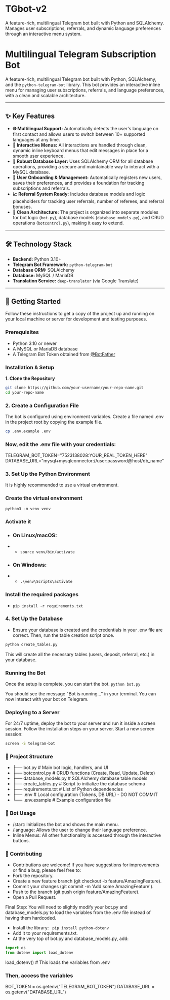 # TGbot-v2
A feature-rich, multilingual Telegram bot built with Python and SQLAlchemy. Manages user subscriptions, referrals, and dynamic language preferences through an interactive menu system.


# Multilingual Telegram Subscription Bot

A feature-rich, multilingual Telegram bot built with Python, SQLAlchemy, and the `python-telegram-bot` library. This bot provides an interactive inline menu for managing user subscriptions, referrals, and language preferences, with a clean and scalable architecture.

---

## ✨ Key Features

*   **🌐 Multilingual Support:** Automatically detects the user's language on first contact and allows users to switch between 10+ supported languages at any time.
*   **🤖 Interactive Menus:** All interactions are handled through clean, dynamic inline keyboard menus that edit messages in place for a smooth user experience.
*   **🐘 Robust Database Layer:** Uses SQLAlchemy ORM for all database operations, providing a secure and maintainable way to interact with a MySQL database.
*   **👤 User Onboarding & Management:** Automatically registers new users, saves their preferences, and provides a foundation for tracking subscriptions and referrals.
*   **📈 Referral System Ready:** Includes database models and logic placeholders for tracking user referrals, number of referees, and referral bonuses.
*   **🔩 Clean Architecture:** The project is organized into separate modules for bot logic (`bot.py`), database models (`database_models.py`), and CRUD operations (`botcontrol.py`), making it easy to extend.

---

## 🛠️ Technology Stack

*   **Backend:** Python 3.10+
*   **Telegram Bot Framework:** `python-telegram-bot`
*   **Database ORM:** SQLAlchemy
*   **Database:** MySQL / MariaDB
*   **Translation Service:** `deep-translator` (via Google Translate)

---

## 🚀 Getting Started

Follow these instructions to get a copy of the project up and running on your local machine or server for development and testing purposes.

### Prerequisites

*   Python 3.10 or newer
*   A MySQL or MariaDB database
*   A Telegram Bot Token obtained from [@BotFather](https://t.me/BotFather)

### Installation & Setup

**1. Clone the Repository**
```bash
git clone https://github.com/your-username/your-repo-name.git
cd your-repo-name
```
### 2. Create a Configuration File
The bot is configured using environment variables. Create a file named .env in the project root by copying the example file.

```bash
cp .env.example .env
```
###  Now, edit the .env file with your credentials:
TELEGRAM_BOT_TOKEN="7523138028:YOUR_REAL_TOKEN_HERE"
DATABASE_URL="mysql+mysqlconnector://user:password@host/db_name"

### 3. Set Up the Python Environment
It is highly recommended to use a virtual environment.

### Create the virtual environment
```python3 -m venv venv```

### Activate it
*  ### On Linux/macOS:
*  * ```source venv/bin/activate```
*  ### On Windows:
*  * ```.\venv\Scripts\activate```

### Install the required packages
*  ```pip install -r requirements.txt```

### 4. Set Up the Database
*   Ensure your database is created and the credentials in your .env file are correct. Then, run the table creation script once.

```bash
python create_tables.py
```
This will create all the necessary tables (users, deposit, referral, etc.) in your database.

### Running the Bot

Once the setup is complete, you can start the bot.
```python bot.py```

You should see the message "Bot is running..." in your terminal. You can now interact with your bot on Telegram.

### Deploying to a Server
For 24/7 uptime, deploy the bot to your server and run it inside a screen session.
Follow the installation steps on your server.
Start a new screen session:

```bash
screen -S telegram-bot
```
### 📂 Project Structure

*  ├── bot.py                  # Main bot logic, handlers, and UI
*  ├── botcontrol.py           # CRUD functions (Create, Read, Update, Delete)
*  ├── database_models.py      # SQLAlchemy database table models
*  ├── create_tables.py        # Script to initialize the database schema
*  ├── requirements.txt        # List of Python dependencies
*  ├── .env                    # Local configuration (Tokens, DB URL) - DO NOT COMMIT
*  └── .env.example            # Example configuration file

### 🤖 Bot Usage
*  /start: Initializes the bot and shows the main menu.
*  /language: Allows the user to change their language preference.
*  Inline Menus: All other functionality is accessed through the interactive buttons.

### 🤝 Contributing
*  Contributions are welcome! If you have suggestions for improvements or find a bug, please feel free to:
*  Fork the repository.
*  Create a new feature branch (git checkout -b feature/AmazingFeature).
*  Commit your changes (git commit -m 'Add some AmazingFeature').
*  Push to the branch (git push origin feature/AmazingFeature).
*  Open a Pull Request.

Final Step: You will need to slightly modify your bot.py and database_models.py to load the variables from the .env file instead of having them hardcoded.
*  Install the library:  ``` pip install python-dotenv```
*  Add it to your requirements.txt.
*  At the very top of bot.py and database_models.py, add:

```Python
import os
from dotenv import load_dotenv
```

load_dotenv() # This loads the variables from .env

### Then, access the variables
BOT_TOKEN = os.getenv("TELEGRAM_BOT_TOKEN")
DATABASE_URL = os.getenv("DATABASE_URL")
